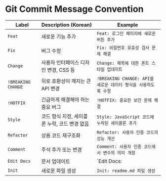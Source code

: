 # Git Commit Message Convention

| Label              | Description (Korean)        | Example                                       |
|--------------------|-----------------------------|-----------------------------------------------|
| `Feat`             | 새로운 기능 추가                   | `Feat: 로그인 페이지에 새로운 버튼 추가`                    |
| `Fix`              | 버그 수정                       | `Fix: 비밀번호 유효성 검사 문제 해결`                      |
| `Change`           | 사용자 인터페이스 디자인 변경, CSS 등     | `Change: 제목에 대한 폰트 스타일 업데이트`                  |
| `!BREAKING CHANGE` | 뒤로 호환성이 깨지는 큰 API 변경        | `!BREAKING CHANGE: API를 새로운 데이터 형식을 사용하도록 수정` |
| `!HOTFIX`          | 긴급하게 해결해야 하는 중요 버그          | `!HOTFIX: 중요한 보안 문제 해결`                       |
| `Style`            | 코드 형식 지정, 세미콜론 누락, 코드 변경 없음 | `Style: JavaScript 코드에 누락된 세미콜론 추가`           |
| `Refactor`         | 상용 코드 재구조화                  | `Refactor: 사용자 인증 코드의 성능 개선`                  |
| `Comment`          | 주석 추가 또는 변경                 | `Comment: 사용자 인증 코드에서 변수의 의미 개정`              |
| `Edit Docs`        | 문서 업데이트                     | `Edit Docs:                                   |
| `Init`             | 새로운 파일 생성                    | `Init: readme.md 파일 생성`                            |
